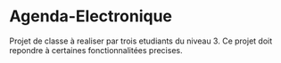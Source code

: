 # Agenda-Electronique
Projet de classe à realiser par trois etudiants du niveau 3. Ce projet doit repondre à certaines fonctionnalitées precises.
